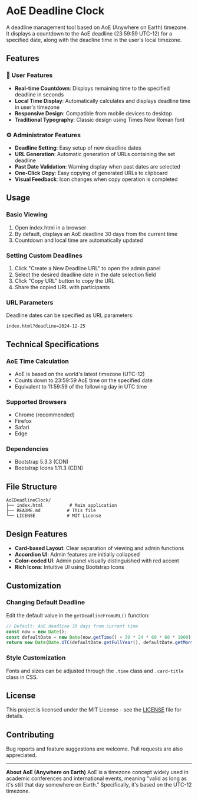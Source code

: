 # AoE Deadline Clock

A deadline management tool based on AoE (Anywhere on Earth) timezone. It displays a countdown to the AoE deadline (23:59:59 UTC-12) for a specified date, along with the deadline time in the user's local timezone.

## Features

### 📱 User Features
- **Real-time Countdown**: Displays remaining time to the specified deadline in seconds
- **Local Time Display**: Automatically calculates and displays deadline time in user's timezone
- **Responsive Design**: Compatible from mobile devices to desktop
- **Traditional Typography**: Classic design using Times New Roman font

### ⚙️ Administrator Features
- **Deadline Setting**: Easy setup of new deadline dates
- **URL Generation**: Automatic generation of URLs containing the set deadline
- **Past Date Validation**: Warning display when past dates are selected
- **One-Click Copy**: Easy copying of generated URLs to clipboard
- **Visual Feedback**: Icon changes when copy operation is completed

## Usage

### Basic Viewing
1. Open index.html in a browser
2. By default, displays an AoE deadline 30 days from the current time
3. Countdown and local time are automatically updated

### Setting Custom Deadlines
1. Click "Create a New Deadline URL" to open the admin panel
2. Select the desired deadline date in the date selection field
3. Click "Copy URL" button to copy the URL
4. Share the copied URL with participants

### URL Parameters
Deadline dates can be specified as URL parameters:
```
index.html?deadline=2024-12-25
```

## Technical Specifications

### AoE Time Calculation
- AoE is based on the world's latest timezone (UTC-12)
- Counts down to 23:59:59 AoE time on the specified date
- Equivalent to 11:59:59 of the following day in UTC time

### Supported Browsers
- Chrome (recommended)
- Firefox
- Safari
- Edge

### Dependencies
- Bootstrap 5.3.3 (CDN)
- Bootstrap Icons 1.11.3 (CDN)

## File Structure

```
AoEDeadlineClock/
├── index.html          # Main application
├── README.md          # This file
└── LICENSE            # MIT License
```

## Design Features

- **Card-based Layout**: Clear separation of viewing and admin functions
- **Accordion UI**: Admin features are initially collapsed
- **Color-coded UI**: Admin panel visually distinguished with red accent
- **Rich Icons**: Intuitive UI using Bootstrap Icons

## Customization

### Changing Default Deadline
Edit the default value in the `getDeadlineFromURL()` function:
```javascript
// Default: AoE deadline 30 days from current time
const now = new Date();
const defaultDate = new Date(now.getTime() + 30 * 24 * 60 * 60 * 1000); // 30 days later
return new Date(Date.UTC(defaultDate.getFullYear(), defaultDate.getMonth(), defaultDate.getDate() + 1, 11, 59, 59));
```

### Style Customization
Fonts and sizes can be adjusted through the `.time` class and `.card-title` class in CSS.

## License

This project is licensed under the MIT License - see the [LICENSE](LICENSE) file for details.

## Contributing

Bug reports and feature suggestions are welcome. Pull requests are also appreciated.

---

**About AoE (Anywhere on Earth)**
AoE is a timezone concept widely used in academic conferences and international events, meaning "valid as long as it's still that day somewhere on Earth." Specifically, it's based on the UTC-12 timezone.
